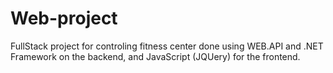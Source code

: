 # Web-project
FullStack project for controling fitness center done using WEB.API and .NET Framework on the backend, and JavaScript (JQUery) for the frontend.
